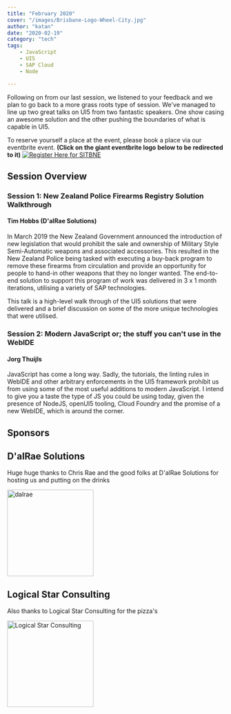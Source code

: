 ```yaml
---
title: "February 2020"
cover: "/images/Brisbane-Logo-Wheel-City.jpg"
author: "katan"
date: "2020-02-19"
category: "tech"
tags:
    - JavaScript
    - UI5
    - SAP Cloud
    - Node

---
```


Following on from our last session, we listened to your feedback and we plan to go back to a more grass roots type of session.  We've managed to line up two great talks on UI5 from two fantastic speakers.  One show casing an awesome solution and the other pushing the boundaries of what is capable in UI5.  

To reserve yourself a place at the event, please book a place via our eventbrite event. <b>(Click on the giant eventbrite logo below to be redirected to it)</b>
[![Register Here for SITBNE](https://www.eventbrite.com.au/wp-content/themes/core/img/eventbrite-logo.svg)](https://www.eventbrite.com/e/sap-inside-track-brisbane-february-2020-tickets-91774480943)

## Session Overview

### Session 1: New Zealand Police Firearms Registry Solution Walkthrough

#### Tim Hobbs (D'alRae Solutions)

In March 2019 the New Zealand Government announced the introduction of new legislation that would prohibit the sale and ownership of Military Style Semi-Automatic weapons and associated accessories. This resulted in the New Zealand Police being tasked with executing a buy-back program to remove these firearms from circulation and provide an opportunity for people to hand-in other weapons that they no longer wanted. The end-to-end solution to support this program of work was delivered in 3 x 1 month iterations, utilising a variety of SAP technologies.

This talk is a high-level walk through of the UI5 solutions that were delivered and a brief discussion on some of the more unique technologies that were utilised.

### Session 2: Modern JavaScript or; the stuff you can't use in the WebIDE

#### Jorg Thuijls

JavaScript has come a long way. Sadly, the tutorials, the linting rules in WebIDE and other arbitrary enforcements in the UI5 framework prohibit us from using some of the most useful additions to modern JavaScript. I intend to give you a taste the type of JS you could be using today, given the presence of NodeJS, openUI5 tooling, Cloud Foundry and the promise of a new WebIDE, which is around the corner.

## Sponsors

## D'alRae Solutions

Huge huge thanks to Chris Rae and the good folks at D'alRae Solutions for hosting us and putting on the drinks 

<img src="/images/sponsor logos/dalrae logo.png" alt="dalrae" width="200"/>


## Logical Star Consulting

Also thanks to Logical Star Consulting for the pizza's

<img src="/images/sponsor logos/Logical Star Consulting Logo.png" alt="Logical Star Consulting" width="200"/>
